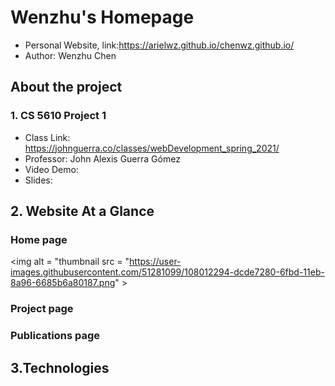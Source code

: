 # Wenzhu's Homepage
- Personal Website, link:https://arielwz.github.io/chenwz.github.io/
- Author: Wenzhu Chen

## About the project

### 1. CS 5610 Project 1
- Class Link: https://johnguerra.co/classes/webDevelopment_spring_2021/
- Professor: John Alexis Guerra Gómez
- Video Demo:
- Slides:

## 2. Website At a Glance
### Home page
<img alt = "thumbnail src = "https://user-images.githubusercontent.com/51281099/108012294-dcde7280-6fbd-11eb-8a96-6685b6a80187.png" >
### Project page

### Publications page


## 3.Technologies




